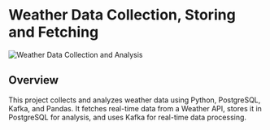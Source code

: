 # Weather Data Collection, Storing and Fetching

![Weather Data Collection and Analysis](https://img.shields.io/badge/Weather%20Data%20Collection%20and%20Analysis-Python%20%7C%20PostgreSQL%20%7C%20Kafka%20%7C%20Pandas-blue)

## Overview

This project collects and analyzes weather data using Python, PostgreSQL, Kafka, and Pandas. It fetches real-time data from a Weather API, stores it in PostgreSQL for analysis, and uses Kafka for real-time data processing.
